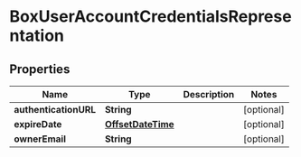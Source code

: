 # BoxUserAccountCredentialsRepresentation

## Properties
Name | Type | Description | Notes
------------ | ------------- | ------------- | -------------
**authenticationURL** | **String** |  |  [optional]
**expireDate** | [**OffsetDateTime**](OffsetDateTime.md) |  |  [optional]
**ownerEmail** | **String** |  |  [optional]
